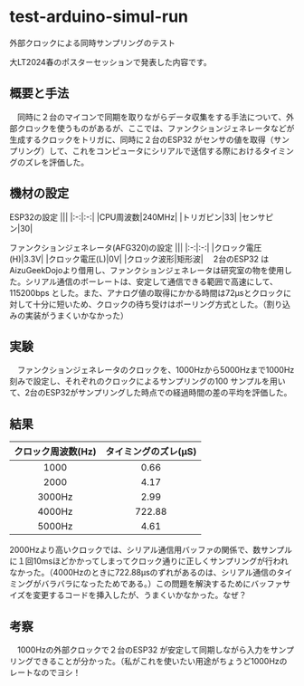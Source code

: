 # test-arduino-simul-run
外部クロックによる同時サンプリングのテスト

大LT2024春のポスターセッションで発表した内容です。

## 概要と手法

　同時に２台のマイコンで同期を取りながらデータ収集をする手法について、外部クロックを使うものがあるが、ここでは、ファンクションジェネレータなどが生成するクロックをトリガに、同時に２台のESP32 がセンサの値を取得（サンプリング）して、これをコンピュータにシリアルで送信する際におけるタイミングのズレを評価した。

## 機材の設定
ESP32の設定
|||
|:-:|:-:|
|CPU周波数|240MHz|
|トリガピン|33|
|センサピン|30|

ファンクションジェネレータ(AFG320)の設定
|||
|:-:|:-:|
|クロック電圧(H)|3.3V|
|クロック電圧(L)|0V|
|クロック波形|矩形波|
　2台のESP32 はAizuGeekDojoより借用し、ファンクションジェネレータは研究室の物を使用した。シリアル通信のボーレートは、安定して通信できる範囲で高速にして、115200bps とした。また、アナログ値の取得にかかる時間は72µsとクロックに対して十分に短いため、クロックの待ち受けはポーリング方式とした。（割り込みの実装がうまくいかなかった）

## 実験
　ファンクションジェネレータのクロックを、1000Hzから5000Hzまで1000Hz刻みで設定し、それぞれのクロックによるサンプリングの100 サンプルを用いて、2台のESP32がサンプリングした時点での経過時間の差の平均を評価した。

## 結果

|クロック周波数(Hz)|タイミングのズレ(µS)|
|:-:|:-:|
|1000|0.66|
|2000|4.17|
|3000Hz|2.99|
|4000Hz|722.88|
|5000Hz|4.61|
 2000Hzより高いクロックでは、シリアル通信用バッファの関係で、数サンプルに１回10msほどかかってしまってクロック通りに正しくサンプリングが行われなかった。（4000Hzのときに722.88µsのずれがあるのは、シリアル通信のタイミングがバラバラになったためである。）この問題を解決するためにバッファサイズを変更するコードを挿入したが、うまくいかなかった。なぜ？

## 考察
　1000Hzの外部クロックで２台のESP32 が安定して同期しながら入力をサンプリングできることが分かった。（私がこれを使いたい用途がちょうど1000Hzのレートなのでヨシ！
